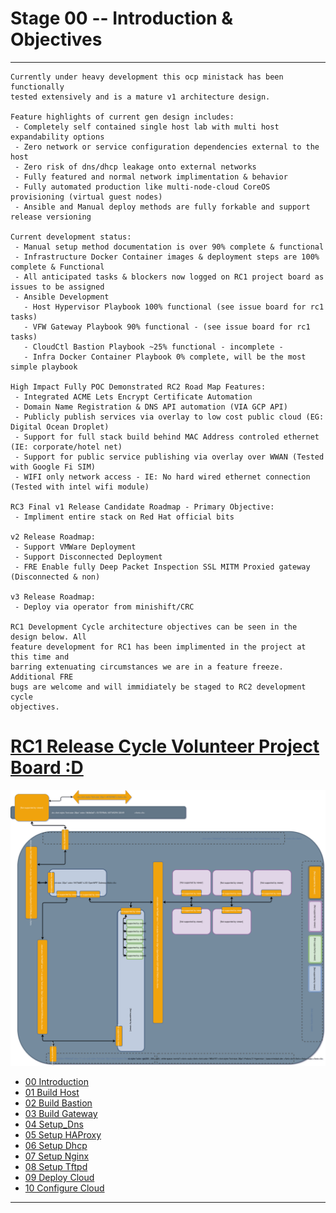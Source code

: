 # Stage 00 -- Introduction & Objectives
--------------------------------------------------------------------------------
```
Currently under heavy development this ocp ministack has been functionally
tested extensively and is a mature v1 architecture design. 

Feature highlights of current gen design includes:
 - Completely self contained single host lab with multi host expandability options
 - Zero network or service configuration dependencies external to the host
 - Zero risk of dns/dhcp leakage onto external networks
 - Fully featured and normal network implimentation & behavior
 - Fully automated production like multi-node-cloud CoreOS provisioning (virtual guest nodes)
 - Ansible and Manual deploy methods are fully forkable and support release versioning

Current development status:
 - Manual setup method documentation is over 90% complete & functional
 - Infrastructure Docker Container images & deployment steps are 100% complete & Functional
 - All anticipated tasks & blockers now logged on RC1 project board as issues to be assigned
 - Ansible Development
   - Host Hypervisor Playbook 100% functional (see issue board for rc1 tasks)
   - VFW Gateway Playbook 90% functional - (see issue board for rc1 tasks)
   - CloudCtl Bastion Playbook ~25% functional - incomplete -
   - Infra Docker Container Playbook 0% complete, will be the most simple playbook

High Impact Fully POC Demonstrated RC2 Road Map Features:
 - Integrated ACME Lets Encrypt Certificate Automation
 - Domain Name Registration & DNS API automation (VIA GCP API)
 - Publicly publish services via overlay to low cost public cloud (EG: Digital Ocean Droplet)
 - Support for full stack build behind MAC Address controled ethernet (IE: corporate/hotel net)
 - Support for public service publishing via overlay over WWAN (Tested with Google Fi SIM)
 - WIFI only network access - IE: No hard wired ethernet connection (Tested with intel wifi module)

RC3 Final v1 Release Candidate Roadmap - Primary Objective:
 - Impliment entire stack on Red Hat official bits

v2 Release Roadmap:
 - Support VMWare Deployment
 - Support Disconnected Deployment
 - FRE Enable fully Deep Packet Inspection SSL MITM Proxied gateway (Disconnected & non)

v3 Release Roadmap:
 - Deploy via operator from minishift/CRC

RC1 Development Cycle architecture objectives can be seen in the design below. All
feature development for RC1 has been implimented in the project at this time and
barring extenuating circumstances we are in a feature freeze. Additional FRE
bugs are welcome and will immidiately be staged to RC2 development cycle 
objectives. 
```
# [RC1 Release Cycle Volunteer Project Board :D](https://github.com/containercraft/ocp-mini-stack/projects/1)
![CCIO_OCP MiniStack Lab_Diagram](zweb/drawio/rc1-design-goals/rc1-design-objectives.svg)

  + [00 Introduction]
  + [01 Build Host]
  + [02 Build Bastion]
  + [03 Build Gateway]
  + [04 Setup_Dns]
  + [05 Setup HAProxy]
  + [06 Setup Dhcp]
  + [07 Setup Nginx]
  + [08 Setup Tftpd]
  + [09 Deploy Cloud]
  + [10 Configure Cloud]
--------------------------------------------------------------------------------
[00 Introduction]:/00_Introduction.md
<!-- Markdown link & img dfn's -->
[Ansible Automation]:/ansible/README.md
[00 Introduction]:/00_Introduction.md
[01 Build Host]:/01_Build_Host.md
[02 Build Bastion]:/02_Build_Bastion.md
[03 Build Gateway]:/03_Build_Gateway.md
[04 Setup_Dns]:/04_Setup_DNS.md
[05 Setup HAProxy]:/05_Setup_HAProxy.md
[06 Setup Dhcp]:/06_Setup_DHCP.md
[07 Setup Nginx]:/07_Setup_Nginx.md
[08 Setup Tftpd]:/08_Setup_Tftpd.md
[09 Deploy Cloud]:/09_Deploy_Cloud.md
[10 Configure Cloud]:/10_Configure_Cloud.md
